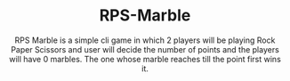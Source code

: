 <h1 align="center">RPS-Marble</h1>
<p align="center">RPS Marble is a simple cli game in which 2 players will be playing Rock Paper Scissors and user will decide the number of points and the players will have 0 marbles. The one whose marble reaches till the point first wins it.</p>
